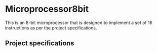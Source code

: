 # Microprocessor8bit
This is an 8-bit microprocessor that is designed to implement a set of 16 instructions as per the project specifications.

## Project specifications

